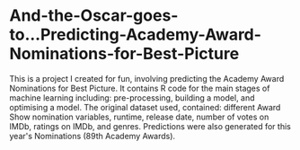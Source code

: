 # And-the-Oscar-goes-to...Predicting-Academy-Award-Nominations-for-Best-Picture

This is a project I created for fun, involving predicting the Academy Award Nominations for Best Picture. It contains R code for the main stages of machine learning including: pre-processing, building a model, and optimising a model. The original dataset used, contained: different Award Show nomination variables, runtime, release date, number of votes on IMDb, ratings on IMDb, and genres. Predictions were also generated for this year's Nominations (89th Academy Awards). 
